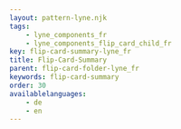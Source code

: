 ```yaml
---
layout: pattern-lyne.njk
tags: 
    - lyne_components_fr
    - lyne_components_flip_card_child_fr
key: flip-card-summary-lyne_fr
title: Flip-Card-Summary
parent: flip-card-folder-lyne_fr
keywords: flip-card-summary
order: 30
availablelanguages: 
    - de
    - en
---
```

